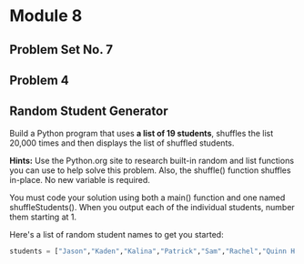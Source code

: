 # Module 8
## Problem Set No. 7
## Problem 4

## Random Student Generator

Build a Python program that uses **a list of 19 students**, shuffles the list 20,000 times and then displays the list of shuffled students.

**Hints:** Use the Python.org site to research built-in random and list functions you can use to help solve this problem. Also, the shuffle() function shuffles in-place. No new variable is required.

You must code your solution using both a main() function and one named shuffleStudents(). When you output each of the individual students, number them starting at 1.

Here's a list of random student names to get you started:

```Python
students = ["Jason","Kaden","Kalina","Patrick","Sam","Rachel","Quinn H.","Brandon","Robin","Jeremy","Wayne","Connor","Chris","Fred","Jacob","McGuire","Quinn C.","Drake","Eugene"]
```
